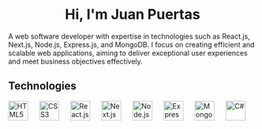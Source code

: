 <div align="center">
  <h1>Hi, I'm Juan Puertas</h1> 
</div>
<p>A web software developer with expertise in technologies such as React.js, Next.js, Node.js, Express.js, and MongoDB. I focus on creating efficient and scalable web applications, aiming to deliver exceptional user experiences and meet business objectives effectively.</p>
<h2>Technologies</h2>
<div align="left" style="display: flex; justify-content: space-between; width: 100%;">
      <img src="https://cdn.jsdelivr.net/gh/devicons/devicon/icons/html5/html5-original.svg" width="40" height="40" alt="HTML5"/>
      <img src="https://cdn.jsdelivr.net/gh/devicons/devicon/icons/css3/css3-original.svg" width="40" height="40" alt="CSS3"/>
      <img src="https://cdn.jsdelivr.net/gh/devicons/devicon/icons/react/react-original.svg" width="40" height="40" alt="React.js"/>
      <img src="https://cdn.jsdelivr.net/gh/devicons/devicon/icons/nextjs/nextjs-original-wordmark.svg" width="40" height="40" alt="Next.js"/>
      <img src="https://cdn.jsdelivr.net/gh/devicons/devicon/icons/nodejs/nodejs-original.svg" width="40" height="40" alt="Node.js"/>
      <img src="https://cdn.jsdelivr.net/gh/devicons/devicon/icons/express/express-original.svg" width="40" height="40" alt="Express.js"/>
      <img src="https://cdn.jsdelivr.net/gh/devicons/devicon/icons/mongodb/mongodb-original.svg" width="40" height="40" alt="MongoDB"/>
      <img src="https://cdn.jsdelivr.net/gh/devicons/devicon/icons/csharp/csharp-original.svg" width="40" height="40" alt="C#"/>
    </p>
  </div>
